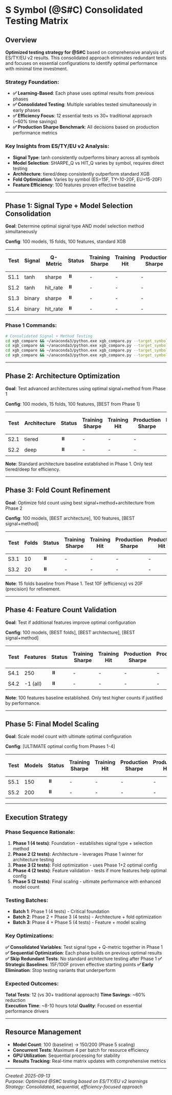 # S Symbol (@S#C) Consolidated Testing Matrix

## Overview

**Optimized testing strategy for @S#C** based on comprehensive analysis of ES/TY/EU v2 results. This consolidated approach eliminates redundant tests and focuses on essential configurations to identify optimal performance with minimal time investment.

### Strategy Foundation:
- **✅ Learning-Based**: Each phase uses optimal results from previous phases
- **✅ Consolidated Testing**: Multiple variables tested simultaneously in early phases  
- **✅ Efficiency Focus**: 12 essential tests vs 30+ traditional approach (~60% time savings)
- **✅ Production Sharpe Benchmark**: All decisions based on production performance metrics

### Key Insights from ES/TY/EU v2 Analysis:
- **Signal Type**: tanh consistently outperforms binary across all symbols
- **Model Selection**: SHARPE_Q vs HIT_Q varies by symbol, requires direct testing
- **Architecture**: tiered/deep consistently outperform standard XGB
- **Fold Optimization**: Varies by symbol (ES=15F, TY=10-20F, EU=15-20F)  
- **Feature Efficiency**: 100 features proven effective baseline

---

## Phase 1: Signal Type + Model Selection Consolidation

**Goal**: Determine optimal signal type AND model selection method simultaneously

**Config**: 100 models, 15 folds, 100 features, standard XGB

| Test | Signal | Q-Metric | Status | Training Sharpe | Training Hit | Production Sharpe | Production Hit | Full Timeline Sharpe | Full Timeline Hit | Log Timestamp |
| ---- | ------ | -------- | ------ | --------------- | ------------ | ----------------- | -------------- | -------------------- | ----------------- | ------------- |
| S1.1 | tanh   | sharpe   | ⏸️     | -               | -            | -                 | -              | -                    | -                 | -             |
| S1.2 | tanh   | hit_rate | ⏸️     | -               | -            | -                 | -              | -                    | -                 | -             |
| S1.3 | binary | sharpe   | ⏸️     | -               | -            | -                 | -              | -                    | -                 | -             |
| S1.4 | binary | hit_rate | ⏸️     | -               | -            | -                 | -              | -                    | -                 | -             |

### Phase 1 Commands:
```bash
# Consolidated Signal + Method Testing
cd xgb_compare && ~/anaconda3/python.exe xgb_compare.py --target_symbol "@S#C" --n_models 100 --n_folds 15 --max_features 100 --q_metric sharpe --log_label "S1.1_tanh_sharpe"
cd xgb_compare && ~/anaconda3/python.exe xgb_compare.py --target_symbol "@S#C" --n_models 100 --n_folds 15 --max_features 100 --q_metric hit_rate --log_label "S1.2_tanh_hit"
cd xgb_compare && ~/anaconda3/python.exe xgb_compare.py --target_symbol "@S#C" --n_models 100 --n_folds 15 --max_features 100 --binary_signal --q_metric sharpe --log_label "S1.3_binary_sharpe"
cd xgb_compare && ~/anaconda3/python.exe xgb_compare.py --target_symbol "@S#C" --n_models 100 --n_folds 15 --max_features 100 --binary_signal --q_metric hit_rate --log_label "S1.4_binary_hit"
```

---

## Phase 2: Architecture Optimization

**Goal**: Test advanced architectures using optimal signal+method from Phase 1

**Config**: 100 models, 15 folds, 100 features, [BEST from Phase 1]

| Test | Architecture | Status | Training Sharpe | Training Hit | Production Sharpe | Production Hit | Full Timeline Sharpe | Full Timeline Hit | Log Timestamp |
| ---- | ------------ | ------ | --------------- | ------------ | ----------------- | -------------- | -------------------- | ----------------- | ------------- |
| S2.1 | tiered       | ⏸️     | -               | -            | -                 | -              | -                    | -                 | -             |
| S2.2 | deep         | ⏸️     | -               | -            | -                 | -              | -                    | -                 | -             |

**Note**: Standard architecture baseline established in Phase 1. Only test tiered/deep for efficiency.

---

## Phase 3: Fold Count Refinement

**Goal**: Optimize fold count using best signal+method+architecture from Phase 2

**Config**: 100 models, [BEST architecture], 100 features, [BEST signal+method]

| Test | Folds | Status | Training Sharpe | Training Hit | Production Sharpe | Production Hit | Full Timeline Sharpe | Full Timeline Hit | Log Timestamp |
| ---- | ----- | ------ | --------------- | ------------ | ----------------- | -------------- | -------------------- | ----------------- | ------------- |
| S3.1 | 10    | ⏸️     | -               | -            | -                 | -              | -                    | -                 | -             |
| S3.2 | 20    | ⏸️     | -               | -            | -                 | -              | -                    | -                 | -             |

**Note**: 15 folds baseline from Phase 1. Test 10F (efficiency) vs 20F (precision) for refinement.

---

## Phase 4: Feature Count Validation

**Goal**: Test if additional features improve optimal configuration

**Config**: 100 models, [BEST folds], [BEST architecture], [BEST signal+method]

| Test | Features | Status | Training Sharpe | Training Hit | Production Sharpe | Production Hit | Full Timeline Sharpe | Full Timeline Hit | Log Timestamp |
| ---- | -------- | ------ | --------------- | ------------ | ----------------- | -------------- | -------------------- | ----------------- | ------------- |
| S4.1 | 250      | ⏸️     | -               | -            | -                 | -              | -                    | -                 | -             |
| S4.2 | -1 (all) | ⏸️     | -               | -            | -                 | -              | -                    | -                 | -             |

**Note**: 100 features baseline established. Only test higher counts if justified by performance.

---

## Phase 5: Final Model Scaling

**Goal**: Scale model count with ultimate optimal configuration

**Config**: [ULTIMATE optimal config from Phases 1-4]

| Test | Models | Status | Training Sharpe | Training Hit | Production Sharpe | Production Hit | Full Timeline Sharpe | Full Timeline Hit | Log Timestamp |
| ---- | ------ | ------ | --------------- | ------------ | ----------------- | -------------- | -------------------- | ----------------- | ------------- |
| S5.1 | 150    | ⏸️     | -               | -            | -                 | -              | -                    | -                 | -             |
| S5.2 | 200    | ⏸️     | -               | -            | -                 | -              | -                    | -                 | -             |

---

## Execution Strategy

### **Phase Sequence Rationale:**

1. **Phase 1 (4 tests)**: Foundation - establishes signal type + selection method
2. **Phase 2 (2 tests)**: Architecture - leverages Phase 1 winner for architecture testing  
3. **Phase 3 (2 tests)**: Fold optimization - uses Phase 1+2 optimal config
4. **Phase 4 (2 tests)**: Feature validation - tests if more features help optimal config
5. **Phase 5 (2 tests)**: Final scaling - ultimate performance with enhanced model count

### **Testing Batches:**
- **Batch 1**: Phase 1 (4 tests) - Critical foundation  
- **Batch 2**: Phase 2 + Phase 3 (4 tests) - Architecture + fold optimization
- **Batch 3**: Phase 4 + Phase 5 (4 tests) - Feature + model scaling

### **Key Optimizations:**

**✅ Consolidated Variables**: Test signal type + Q-metric together in Phase 1
**✅ Sequential Optimization**: Each phase builds on previous optimal results  
**✅ Skip Redundant Tests**: No standard architecture testing after Phase 1
**✅ Strategic Baselines**: 15F/100F proven effective starting points
**✅ Early Elimination**: Stop testing variants that underperform

### **Expected Outcomes:**

**Total Tests**: 12 (vs 30+ traditional approach)
**Time Savings**: ~60% reduction  
**Execution Time**: ~8-10 hours total
**Quality**: Focused on essential performance drivers

---

## Resource Management

- **Model Count**: 100 (baseline) → 150/200 (Phase 5 scaling)
- **Concurrent Tests**: Maximum 4 per batch for resource efficiency
- **GPU Utilization**: Sequential processing for stability
- **Results Tracking**: Real-time matrix updates with comprehensive metrics

---

*Created: 2025-09-13*  
*Purpose: Optimized @S#C testing based on ES/TY/EU v2 learnings*  
*Strategy: Consolidated, sequential, efficiency-focused approach*